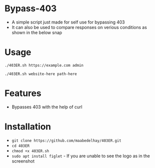 # Bypass-403
- A simple script just made for self use for bypassing 403
- It can also be used to compare responses on verious conditions as shown in the below snap

# Usage
`./403ER.sh https://example.com admin`

`./403ER.sh website-here path-here`

# Features
- Bypasses 403 with the help of curl

# Installation
   * `git clone https://github.com/maabedelhay/403ER.git`
   * `cd 403ER`
   * `chmod +x 403ER.sh`
   * `sudo apt install figlet`  - If you are unable to see the logo as in the screenshot
   
